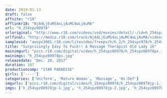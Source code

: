 ```yaml
---
date: 2019-01-13
draft: false
affsite: "r18"
afflinkr18: "NjA4LjEuMS4xLjAuMC4wLjAuMA"
url: "h_254spz00978"
urloriginal: "http://www.r18.com/videos/vod/movies/detail/-/id=h_254spz00978"
urlfinal: "http://media.r18.com/track/NjA4LjEuMS4xLjAuMC4wLjAuMA/videos/vod/movies/detail/-/id=h_254spz00978"
samplevid: "awspv3001.r18.com/litevideo/freepv/h/h_2/h_254spz978/h_254spz978_dmb_w.mp4"
title: "Surprisingly Easy To Fuck!! A Massage Therapist Old Lady 16"
mainimgurl: "pics.r18.com/digital/video/h_254spz00978/h_254spz00978ps.jpg"
mainimgs: "h_254spz00978ps.jpg"
releasedate: "Dec. 20, 2017"
duration: 107
productioncomp: "STAR PARADISE"
girls: ['----']
categories: ['Uniform', 'Mature Woman', 'Massage', 'Hi-Def']
imgurls: ['pics.r18.com/digital/video/h_254spz00978/h_254spz00978jp-1.jpg', 'pics.r18.com/digital/video/h_254spz00978/h_254spz00978jp-2.jpg', 'pics.r18.com/digital/video/h_254spz00978/h_254spz00978jp-3.jpg', 'pics.r18.com/digital/video/h_254spz00978/h_254spz00978jp-4.jpg', 'pics.r18.com/digital/video/h_254spz00978/h_254spz00978jp-5.jpg', 'pics.r18.com/digital/video/h_254spz00978/h_254spz00978jp-6.jpg', 'pics.r18.com/digital/video/h_254spz00978/h_254spz00978jp-7.jpg', 'pics.r18.com/digital/video/h_254spz00978/h_254spz00978jp-8.jpg', 'pics.r18.com/digital/video/h_254spz00978/h_254spz00978jp-9.jpg', 'pics.r18.com/digital/video/h_254spz00978/h_254spz00978jp-10.jpg', 'pics.r18.com/digital/video/h_254spz00978/h_254spz00978jp-11.jpg', 'pics.r18.com/digital/video/h_254spz00978/h_254spz00978jp-12.jpg', 'pics.r18.com/digital/video/h_254spz00978/h_254spz00978jp-13.jpg', 'pics.r18.com/digital/video/h_254spz00978/h_254spz00978jp-14.jpg', 'pics.r18.com/digital/video/h_254spz00978/h_254spz00978jp-15.jpg', 'pics.r18.com/digital/video/h_254spz00978/h_254spz00978jp-16.jpg', 'pics.r18.com/digital/video/h_254spz00978/h_254spz00978jp-17.jpg', 'pics.r18.com/digital/video/h_254spz00978/h_254spz00978jp-18.jpg', 'pics.r18.com/digital/video/h_254spz00978/h_254spz00978jp-19.jpg', 'pics.r18.com/digital/video/h_254spz00978/h_254spz00978jp-20.jpg']
imgs: ['h_254spz00978jp-1.jpg', 'h_254spz00978jp-2.jpg', 'h_254spz00978jp-3.jpg', 'h_254spz00978jp-4.jpg', 'h_254spz00978jp-5.jpg', 'h_254spz00978jp-6.jpg', 'h_254spz00978jp-7.jpg', 'h_254spz00978jp-8.jpg', 'h_254spz00978jp-9.jpg', 'h_254spz00978jp-10.jpg', 'h_254spz00978jp-11.jpg', 'h_254spz00978jp-12.jpg', 'h_254spz00978jp-13.jpg', 'h_254spz00978jp-14.jpg', 'h_254spz00978jp-15.jpg', 'h_254spz00978jp-16.jpg', 'h_254spz00978jp-17.jpg', 'h_254spz00978jp-18.jpg', 'h_254spz00978jp-19.jpg', 'h_254spz00978jp-20.jpg']
---
```

